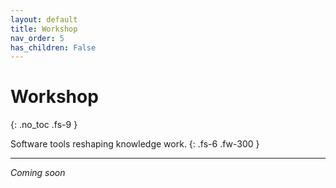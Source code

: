 ```yaml
---
layout: default
title: Workshop
nav_order: 5
has_children: False
---
```


# Workshop
{: .no_toc .fs-9 }

Software tools reshaping knowledge work.
{: .fs-6 .fw-300 }

---

*Coming soon*